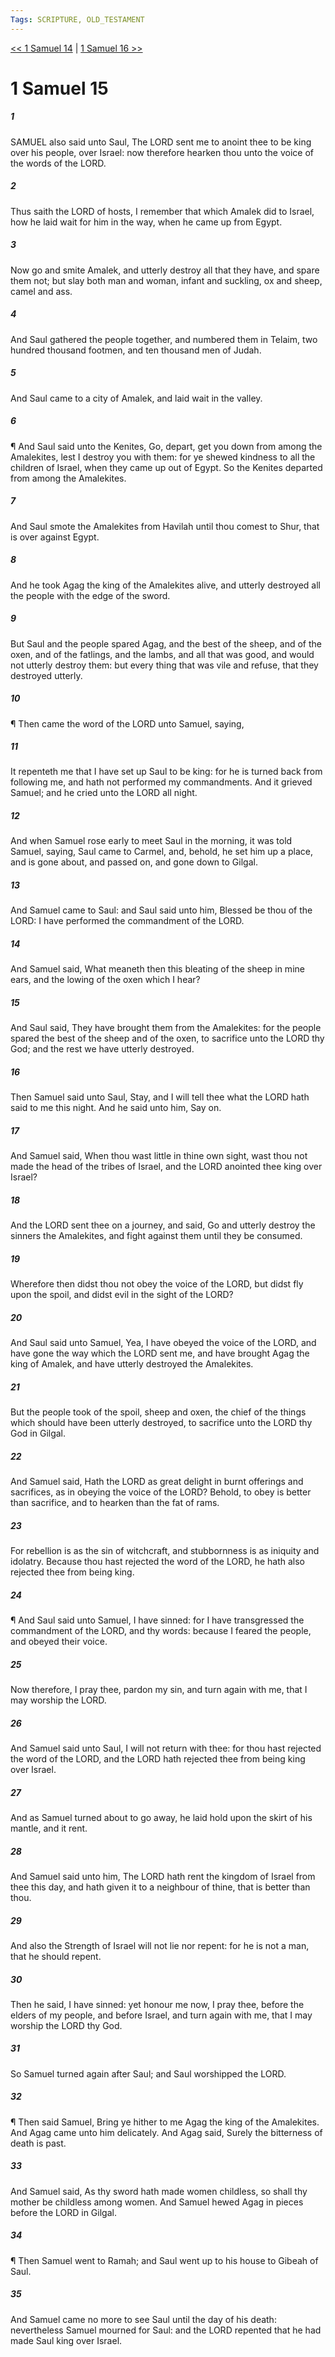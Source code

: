 ```yaml
---
Tags: SCRIPTURE, OLD_TESTAMENT
---
```


[<< 1 Samuel 14](OLD_TESTAMENT/09_1_Samuel/1_Samuel_14.md) | [1 Samuel 16 >>](OLD_TESTAMENT/09_1_Samuel/1_Samuel_16.md)

# 1 Samuel 15

##### 1

SAMUEL also said unto Saul, The LORD sent me to anoint thee to be king over his people, over Israel: now therefore hearken thou unto the voice of the words of the LORD.

##### 2

Thus saith the LORD of hosts, I remember that which Amalek did to Israel, how he laid wait for him in the way, when he came up from Egypt.

##### 3

Now go and smite Amalek, and utterly destroy all that they have, and spare them not; but slay both man and woman, infant and suckling, ox and sheep, camel and ass.

##### 4

And Saul gathered the people together, and numbered them in Telaim, two hundred thousand footmen, and ten thousand men of Judah.

##### 5

And Saul came to a city of Amalek, and laid wait in the valley.

##### 6

¶ And Saul said unto the Kenites, Go, depart, get you down from among the Amalekites, lest I destroy you with them: for ye shewed kindness to all the children of Israel, when they came up out of Egypt. So the Kenites departed from among the Amalekites.

##### 7

And Saul smote the Amalekites from Havilah until thou comest to Shur, that is over against Egypt.

##### 8

And he took Agag the king of the Amalekites alive, and utterly destroyed all the people with the edge of the sword.

##### 9

But Saul and the people spared Agag, and the best of the sheep, and of the oxen, and of the fatlings, and the lambs, and all that was good, and would not utterly destroy them: but every thing that was vile and refuse, that they destroyed utterly.

##### 10

¶ Then came the word of the LORD unto Samuel, saying,

##### 11

It repenteth me that I have set up Saul to be king: for he is turned back from following me, and hath not performed my commandments. And it grieved Samuel; and he cried unto the LORD all night.

##### 12

And when Samuel rose early to meet Saul in the morning, it was told Samuel, saying, Saul came to Carmel, and, behold, he set him up a place, and is gone about, and passed on, and gone down to Gilgal.

##### 13

And Samuel came to Saul: and Saul said unto him, Blessed be thou of the LORD: I have performed the commandment of the LORD.

##### 14

And Samuel said, What meaneth then this bleating of the sheep in mine ears, and the lowing of the oxen which I hear?

##### 15

And Saul said, They have brought them from the Amalekites: for the people spared the best of the sheep and of the oxen, to sacrifice unto the LORD thy God; and the rest we have utterly destroyed.

##### 16

Then Samuel said unto Saul, Stay, and I will tell thee what the LORD hath said to me this night. And he said unto him, Say on.

##### 17

And Samuel said, When thou wast little in thine own sight, wast thou not made the head of the tribes of Israel, and the LORD anointed thee king over Israel?

##### 18

And the LORD sent thee on a journey, and said, Go and utterly destroy the sinners the Amalekites, and fight against them until they be consumed.

##### 19

Wherefore then didst thou not obey the voice of the LORD, but didst fly upon the spoil, and didst evil in the sight of the LORD?

##### 20

And Saul said unto Samuel, Yea, I have obeyed the voice of the LORD, and have gone the way which the LORD sent me, and have brought Agag the king of Amalek, and have utterly destroyed the Amalekites.

##### 21

But the people took of the spoil, sheep and oxen, the chief of the things which should have been utterly destroyed, to sacrifice unto the LORD thy God in Gilgal.

##### 22

And Samuel said, Hath the LORD as great delight in burnt offerings and sacrifices, as in obeying the voice of the LORD? Behold, to obey is better than sacrifice, and to hearken than the fat of rams.

##### 23

For rebellion is as the sin of witchcraft, and stubbornness is as iniquity and idolatry. Because thou hast rejected the word of the LORD, he hath also rejected thee from being king.

##### 24

¶ And Saul said unto Samuel, I have sinned: for I have transgressed the commandment of the LORD, and thy words: because I feared the people, and obeyed their voice.

##### 25

Now therefore, I pray thee, pardon my sin, and turn again with me, that I may worship the LORD.

##### 26

And Samuel said unto Saul, I will not return with thee: for thou hast rejected the word of the LORD, and the LORD hath rejected thee from being king over Israel.

##### 27

And as Samuel turned about to go away, he laid hold upon the skirt of his mantle, and it rent.

##### 28

And Samuel said unto him, The LORD hath rent the kingdom of Israel from thee this day, and hath given it to a neighbour of thine, that is better than thou.

##### 29

And also the Strength of Israel will not lie nor repent: for he is not a man, that he should repent.

##### 30

Then he said, I have sinned: yet honour me now, I pray thee, before the elders of my people, and before Israel, and turn again with me, that I may worship the LORD thy God.

##### 31

So Samuel turned again after Saul; and Saul worshipped the LORD.

##### 32

¶ Then said Samuel, Bring ye hither to me Agag the king of the Amalekites. And Agag came unto him delicately. And Agag said, Surely the bitterness of death is past.

##### 33

And Samuel said, As thy sword hath made women childless, so shall thy mother be childless among women. And Samuel hewed Agag in pieces before the LORD in Gilgal.

##### 34

¶ Then Samuel went to Ramah; and Saul went up to his house to Gibeah of Saul.

##### 35

And Samuel came no more to see Saul until the day of his death: nevertheless Samuel mourned for Saul: and the LORD repented that he had made Saul king over Israel.
